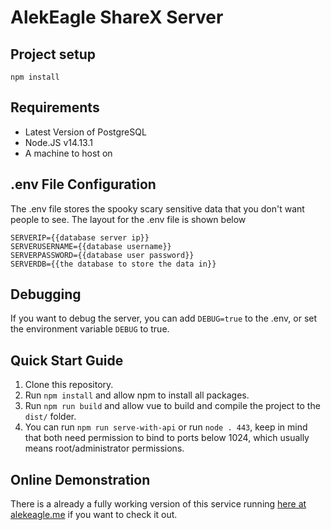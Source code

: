 # AlekEagle ShareX Server

## Project setup

```
npm install
```

## Requirements

- Latest Version of PostgreSQL
- Node.JS v14.13.1
- A machine to host on

## .env File Configuration

The .env file stores the spooky scary sensitive data that you don't want people to see. The layout for the .env file is shown below

```
SERVERIP={{database server ip}}
SERVERUSERNAME={{database username}}
SERVERPASSWORD={{database user password}}
SERVERDB={{the database to store the data in}}
```

## Debugging

If you want to debug the server, you can add `DEBUG=true` to the .env, or set the environment variable `DEBUG` to true.

## Quick Start Guide

1. Clone this repository.
2. Run `npm install` and allow npm to install all packages.
3. Run `npm run build` and allow vue to build and compile the project to the `dist/` folder.
4. You can run `npm run serve-with-api` or run `node . 443`, keep in mind that both need permission to bind to ports below 1024, which usually means root/administrator permissions.

## Online Demonstration

There is a already a fully working version of this service running [here at alekeagle.me](https://alekeagle.me) if you want to check it out.
